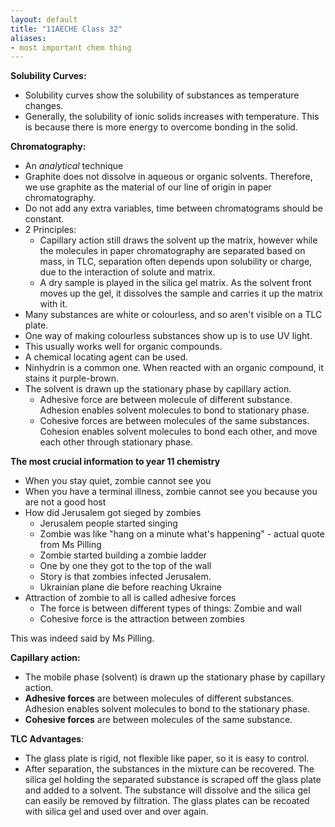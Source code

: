 ```yaml
---
layout: default
title: "11AECHE Class 32"
aliases:
- most important chem thing
---
```



**Solubility Curves:**
* Solubility curves show the solubility of substances as temperature changes.
* Generally, the solubility of ionic solids increases with temperature. This is because there is more energy to overcome bonding in the solid.

**Chromatography:**
- An *analytical* technique
- Graphite does not dissolve in aqueous or organic solvents. Therefore, we use graphite as the material of our line of origin in paper chromatography.
- Do not add any extra variables, time between chromatograms should be constant.
- 2 Principles:
	- Capillary action still draws the solvent up the matrix, however while the molecules in paper chromatography are separated based on mass, in TLC, separation often depends upon solubility or charge, due to the interaction of solute and matrix.
	- A dry sample is played in the silica gel matrix. As the solvent front moves up the gel, it dissolves the sample and carries it up the matrix with it.
- Many substances are white or colourless, and so aren't visible on a TLC plate.
- One way of making colourless substances show up is to use UV light.
- This usually works well for organic compounds.
- A chemical locating agent can be used.
- Ninhydrin is a common one. When reacted with an organic compound, it stains it purple-brown.
- The solvent is drawn up the stationary phase by capillary action.
	- Adhesive force are between molecule of different substance. Adhesion enables solvent molecules to bond to stationary phase.
	- Cohesive forces are between molecules of the same substances. Cohesion enables solvent molecules to bond each other, and move each other through stationary phase.

**The most crucial information to year 11 chemistry**
- When you stay quiet, zombie cannot see you
- When you have a terminal illness, zombie cannot see you because you are not a good host
- How did Jerusalem got sieged by zombies
	- Jerusalem people started singing
	- Zombie was like "hang on a minute what's happening" - actual quote from Ms Pilling
	- Zombie started building a zombie ladder
	- One by one they got to the top of the wall
	- Story is that zombies infected Jerusalem.
	- Ukrainian plane die before reaching Ukraine
- Attraction of zombie to all is called adhesive forces
	- The force is between different types of things: Zombie and wall
	- Cohesive force is the attraction between zombies

This was indeed said by Ms Pilling.

**Capillary action:**
- The mobile phase (solvent) is drawn up the stationary phase by capillary action.
- **Adhesive forces** are between molecules of different substances. Adhesion enables solvent molecules to bond to the stationary phase.
- **Cohesive forces** are between molecules of the same substance.


**TLC Advantages**:
* The glass plate is rigid, not flexible like paper, so it is easy to control.
* After separation, the substances in the mixture can be recovered. The silica gel holding the separated substance is scraped off the glass plate and added to a solvent. The substance will dissolve and the silica gel can easily be removed by filtration. The glass plates can be recoated with silica gel and used over and over again.
